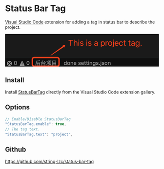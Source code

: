 # Status Bar Tag #
[Visual Studio Code](https://code.visualstudio.com/) extension for adding a tag in status bar to describe the project.  

![StatusBarTag in action](https://raw.githubusercontent.com/string-lzc/status-bar-tag/master/media/tag-use.png)


## Install ##
Install [StatusBarTag](https://marketplace.visualstudio.com/items?itemName=lzc.StatusBarTag) directly from the Visual Studio Code extension gallery. 

## Options ##

```javascript
// Enable/Disable StatusBarTag
"StatusBarTag.enable": true,
// The tag text.
"StatusBarTag.text": "project",
```

## Github ##
https://github.com/string-lzc/status-bar-tag


